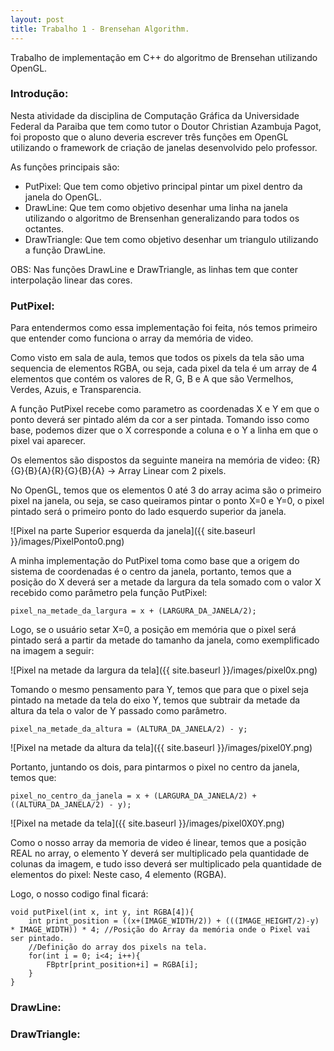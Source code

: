 ```yaml
---
layout: post
title: Trabalho 1 - Brensehan Algorithm.
---
```


Trabalho de implementação em C++ do algoritmo de Brensehan utilizando OpenGL.

### Introdução:

Nesta atividade da disciplina de Computação Gráfica da Universidade Federal da Paraiba que tem como tutor o Doutor Christian Azambuja Pagot, foi proposto que o aluno deveria escrever três funções em OpenGL utilizando o framework de criação de janelas desenvolvido pelo professor.

As funções principais são: 
* PutPixel: Que tem como objetivo principal pintar um pixel dentro da janela do OpenGL.
* DrawLine: Que tem como objetivo desenhar uma linha na janela utilizando o algoritmo de Brensenhan generalizando para todos os octantes.
* DrawTriangle: Que tem como objetivo desenhar um triangulo utilizando a função DrawLine.

OBS: Nas funções DrawLine e DrawTriangle, as linhas tem que conter interpolação linear das cores.

### PutPixel:

Para entendermos como essa implementação foi feita, nós temos primeiro que entender como funciona o array da memória de video.

Como visto em sala de aula, temos que todos os pixels da tela são uma sequencia de elementos RGBA, ou seja, cada pixel da tela é um array de 4 elementos que contém os valores de R, G, B e A que são Vermelhos, Verdes, Azuis, e Transparencia.

A função PutPixel recebe como parametro as coordenadas X e Y em que o ponto deverá ser pintado além da cor a ser pintada. Tomando isso como base, podemos dizer que o X corresponde a coluna e o Y a linha em que o pixel vai aparecer.

Os elementos são dispostos da seguinte maneira na memória de video: {R}{G}{B}{A}{R}{G}{B}{A} -> Array Linear com 2 pixels.

No OpenGL, temos que os elementos 0 até 3 do array acima são o primeiro pixel na janela, ou seja, se caso queiramos pintar o ponto X=0 e Y=0, o pixel pintado será o primeiro ponto do lado esquerdo superior da janela.

![Pixel na parte Superior esquerda da janela]({{ site.baseurl }}/images/PixelPonto0.png)

A minha implementação do PutPixel toma como base que a origem do sistema de coordenadas é o centro da janela, portanto, temos que a posição do X deverá ser a metade da largura da tela somado com o valor X recebido como parâmetro pela função PutPixel:

	pixel_na_metade_da_largura = x + (LARGURA_DA_JANELA/2);

Logo, se o usuário setar X=0, a posição em memória que o pixel será pintado será a partir da metade do tamanho da janela, como exemplificado na imagem a seguir:

![Pixel na metade da largura da tela]({{ site.baseurl }}/images/pixel0x.png)

Tomando o mesmo pensamento para Y, temos que para que o pixel seja pintado na metade da tela do eixo Y, temos que subtrair da metade da altura da tela o valor de Y passado como parâmetro.

	pixel_na_metade_da_altura = (ALTURA_DA_JANELA/2) - y;

![Pixel na metade da altura da tela]({{ site.baseurl }}/images/pixel0Y.png)

Portanto, juntando os dois, para pintarmos o pixel no centro da janela, temos que: 

	pixel_no_centro_da_janela = x + (LARGURA_DA_JANELA/2) + ((ALTURA_DA_JANELA/2) - y);

![Pixel na metade da tela]({{ site.baseurl }}/images/pixel0X0Y.png)

Como o nosso array da memoria de video é linear, temos que a posição REAL no array, o elemento Y deverá ser multiplicado pela quantidade de colunas da imagem, e tudo isso deverá ser multiplicado pela quantidade de elementos do pixel: Neste caso, 4 elemento (RGBA).

Logo, o nosso codigo final ficará:

	void putPixel(int x, int y, int RGBA[4]){
		int print_position = ((x+(IMAGE_WIDTH/2)) + (((IMAGE_HEIGHT/2)-y) * IMAGE_WIDTH)) * 4; //Posição do Array da memória onde o Pixel vai ser pintado.
		//Definição do array dos pixels na tela.
		for(int i = 0; i<4; i++){
			FBptr[print_position+i] = RGBA[i];
		}
	}

### DrawLine:

### DrawTriangle: